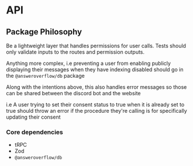 # API

## Package Philosophy

Be a lightweight layer that handles permissions for user calls. Tests should only validate inputs to the routes and permission outputs.

Anything more complex, i.e preventing a user from enabling publicly displaying their messages when they have indexing disabled should go in the `@answeroverflow/db` package

Along with the intentions above, this also handles error messages so those can be shared between the discord bot and the website

i.e A user trying to set their consent status to true when it is already set to true should throw an error if the procedure they're calling is for specifically updating their consent

### Core dependencies

-   tRPC
-   Zod
-   `@answeroverflow/db`
